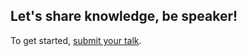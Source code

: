 ## Let's share knowledge, be speaker!

To get started, [submit your talk](https://github.com/laravelpb/topics/issues/new?assignees=&labels=Proposed&template=topic-submission.md&title=YOUR+TALK+TITLE).

